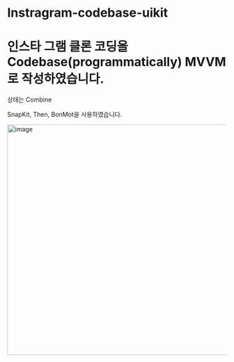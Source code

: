 # Instragram-codebase-uikit

# 인스타 그램 클론 코딩을 Codebase(programmatically) MVVM 로 작성하였습니다.

상태는 Combine

SnapKit, Then, BonMot을 사용하였습니다.

<img width="530" alt="image" src="https://user-images.githubusercontent.com/16697373/207476133-52413d32-86f8-46aa-b52c-e91224d3c6d6.png">
